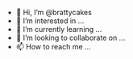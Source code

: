 - 👋 Hi, I’m @brattycakes
- 👀 I’m interested in ...
- 🌱 I’m currently learning ...
- 💞️ I’m looking to collaborate on ...
- 📫 How to reach me ...

<!---
brattycakes/brattycakes is a ✨ special ✨ repository because its `README.md` (this file) appears on your GitHub profile.
You can click the Preview link to take a look at your changes.
--->

